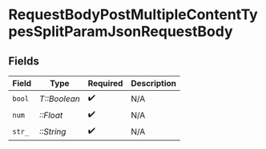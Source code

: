 # RequestBodyPostMultipleContentTypesSplitParamJsonRequestBody


## Fields

| Field              | Type               | Required           | Description        |
| ------------------ | ------------------ | ------------------ | ------------------ |
| `bool`             | *T::Boolean*       | :heavy_check_mark: | N/A                |
| `num`              | *::Float*          | :heavy_check_mark: | N/A                |
| `str_`             | *::String*         | :heavy_check_mark: | N/A                |